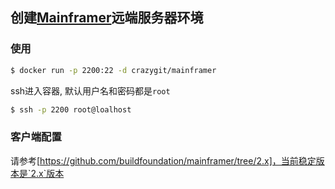 ## 创建[Mainframer](https://github.com/buildfoundation/mainframer)远端服务器环境


### 使用

```bash
$ docker run -p 2200:22 -d crazygit/mainframer
```

ssh进入容器, 默认用户名和密码都是`root`

```bash
$ ssh -p 2200 root@loalhost
```

### 客户端配置

请参考[https://github.com/buildfoundation/mainframer/tree/2.x]，当前稳定版本是`2.x`版本